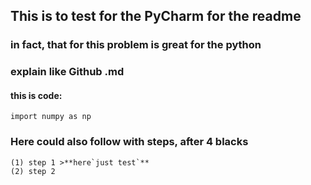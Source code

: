 ## This is to test for the PyCharm for the readme
### in fact, that for this problem is great for the python
### explain like Github .md
#### this is code:
`import numpy as np`


### Here could also follow with steps, after 4 blacks
    (1) step 1 >**here`just test`**
    (2) step 2

